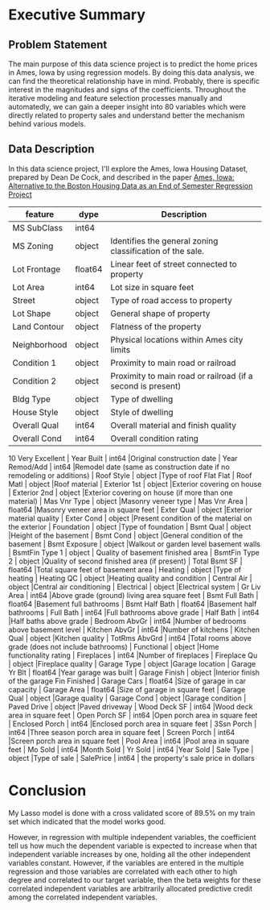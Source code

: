
# Executive Summary

## Problem Statement

The main purpose of this data science project is to predict the home prices in Ames, Iowa by using regression models. By doing this data analysis, we can find the theoretical relationship have in mind. Probably, there is specific interest in the magnitudes and signs of the coefficients. Throughout the iterative modeling and feature selection processes manually and automatedly, we can gain a deeper insight into 80 variables which were directly related to property sales and understand better the mechanism behind various models.


## Data Description
In this data science project, I'll explore the Ames, Iowa Housing Dataset, prepared by Dean De Cock, and described in the paper [Ames, Iowa: Alternative to the Boston Housing Data as an End of Semester Regression Project](http://jse.amstat.org/v19n3/decock.pdf)

| feature | dype |Description
| --- | --- | --- |
| MS SubClass | int64 |
| MS Zoning | object |Identifies the general zoning classification of the sale.
| Lot Frontage | float64 |Linear feet of street connected to property
| Lot Area | int64 |Lot size in square feet
| Street | object |Type of road access to property
| Lot Shape | object |General shape of property
| Land Contour | object |Flatness of the property
| Neighborhood | object |Physical locations within Ames city limits
| Condition 1 | object |Proximity to main road or railroad
| Condition 2 | object |Proximity to main road or railroad (if a second is present)
| Bldg Type | object |Type of dwelling
| House Style | object |Style of dwelling
| Overall Qual | int64 |Overall material and finish quality
| Overall Cond | int64 |Overall condition rating
10 Very Excellent
| Year Built | int64 |Original construction date
| Year Remod/Add | int64 |Remodel date (same as construction date if no remodeling or additions)
| Roof Style | object |Type of roof
Flat Flat
| Roof Matl | object |Roof material
| Exterior 1st | object |Exterior covering on house
| Exterior 2nd | object |Exterior covering on house (if more than one material)
| Mas Vnr Type | object |Masonry veneer type
| Mas Vnr Area | float64 |Masonry veneer area in square feet
| Exter Qual | object |Exterior material quality
| Exter Cond | object |Present condition of the material on the exterior
| Foundation | object |Type of foundation
| Bsmt Qual | object |Height of the basement
| Bsmt Cond | object |General condition of the basement
| Bsmt Exposure | object |Walkout or garden level basement walls
| BsmtFin Type 1 | object | Quality of basement finished area
| BsmtFin Type 2 | object |Quality of second finished area (if present)
| Total Bsmt SF | float64 |Total square feet of basement area
| Heating | object |Type of heating
| Heating QC | object |Heating quality and condition
| Central Air | object |Central air conditioning
| Electrical | object |Electrical system
| Gr Liv Area | int64 |Above grade (ground) living area square feet
| Bsmt Full Bath | float64 |Basement full bathrooms
| Bsmt Half Bath | float64 |Basement half bathrooms
| Full Bath | int64 |Full bathrooms above grade
| Half Bath | int64 |Half baths above grade
| Bedroom AbvGr | int64 |Number of bedrooms above basement level
| Kitchen AbvGr | int64 |Number of kitchens
| Kitchen Qual | object |Kitchen quality
| TotRms AbvGrd | int64 |Total rooms above grade (does not include bathrooms)
| Functional | object |Home functionality rating
| Fireplaces | int64 |Number of fireplaces
| Fireplace Qu | object |Fireplace quality
| Garage Type | object |Garage location
| Garage Yr Blt | float64 |Year garage was built
| Garage Finish | object |Interior finish of the garage Fin Finished
| Garage Cars | float64 |Size of garage in car capacity
| Garage Area | float64 |Size of garage in square feet
| Garage Qual | object |Garage quality
| Garage Cond | object |Garage condition
| Paved Drive | object |Paved driveway
| Wood Deck SF | int64 |Wood deck area in square feet
| Open Porch SF | int64 |Open porch area in square feet
| Enclosed Porch | int64 |Enclosed porch area in square feet
| 3Ssn Porch | int64 |Three season porch area in square feet
| Screen Porch | int64 |Screen porch area in square feet
| Pool Area | int64 |Pool area in square feet
| Mo Sold | int64 |Month Sold
| Yr Sold | int64 |Year Sold
| Sale Type | object |Type of sale
| SalePrice | int64 | the property's sale price in dollars

# Conclusion

My Lasso model is done with a cross validated score of 89.5% on my train set which indicated that the model works good.

However, in regression with multiple independent variables, the coefficient tell us how much the dependent variable is expected to increase when that independent variable increases by one, holding all the other independent variables constant. However, if the variables are entered in the multiple regression and those variables are correlated with each other to high degree and correlated to our target variable, then the beta weights for these correlated independent variables are arbitrarily allocated predictive credit among the correlated independent variables.
